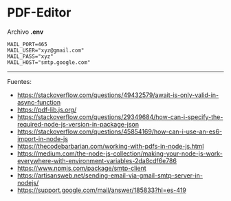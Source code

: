 # PDF-Editor


Archivo <b>.env</b>

```
MAIL_PORT=465
MAIL_USER="xyz@gmail.com"
MAIL_PASS="xyz"
MAIL_HOST="smtp.google.com"
```

---

Fuentes:

+ https://stackoverflow.com/questions/49432579/await-is-only-valid-in-async-function
+ https://pdf-lib.js.org/
+ https://stackoverflow.com/questions/29349684/how-can-i-specify-the-required-node-js-version-in-package-json
+ https://stackoverflow.com/questions/45854169/how-can-i-use-an-es6-import-in-node-js
+ https://thecodebarbarian.com/working-with-pdfs-in-node-js.html
+ https://medium.com/the-node-js-collection/making-your-node-js-work-everywhere-with-environment-variables-2da8cdf6e786
+ https://www.npmjs.com/package/smtp-client
+ https://artisansweb.net/sending-email-via-gmail-smtp-server-in-nodejs/
+ https://support.google.com/mail/answer/185833?hl=es-419
